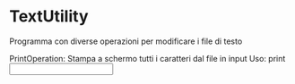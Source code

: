 # TextUtility
Programma con diverse operazioni per modificare i file di testo

PrintOperation:
Stampa a schermo tutti i caratteri dal file in input
Uso: print <input>
